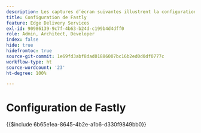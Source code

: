 ```yaml
---
description: Les captures d’écran suivantes illustrent la configuration de Fastly pour diffuser du contenu. Les paramètres essentiels sont marqués d’un cercle rouge.
title: Configuration de Fastly
feature: Edge Delivery Services
exl-id: 90986139-9c7f-4b63-b24d-c199b4d4dff0
role: Admin, Architect, Developer
index: false
hide: true
hidefromtoc: true
source-git-commit: 1e69fd3abf8dad01886007bc16b2ed0d0df0777c
workflow-type: ht
source-wordcount: '23'
ht-degree: 100%

---
```


# Configuration de Fastly

{{$include 6b65e1ea-8645-4b2e-a1b6-d330f9849bb0}}

